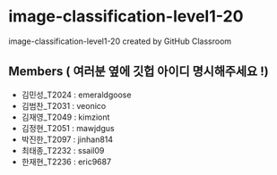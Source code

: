 # image-classification-level1-20
image-classification-level1-20 created by GitHub Classroom

## Members ( 여러분 옆에 깃헙 아이디 명시해주세요 !) 

* 김민성_T2024	: emeraldgoose
* 김범찬_T2031	: veonico
* 김재영_T2049	: kimziont
* 김정현_T2051	: mawjdgus
* 박진한_T2097	: jinhan814
* 최태종_T2232 : ssail09
* 한재현_T2236 : eric9687
